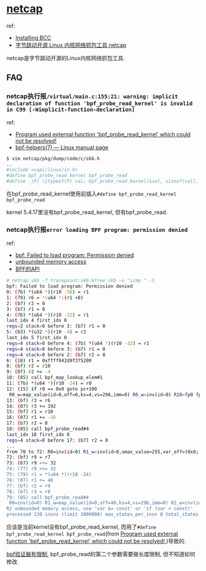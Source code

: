 # [netcap](https://github.com/bytedance/netcap)
ref:
- [Installing BCC](https://github.com/iovisor/bcc/blob/master/INSTALL.md#install-and-compile-bcc-1)
- [字节跳动开源 Linux 内核网络抓包工具 netcap](https://my.oschina.net/u/6150560/blog/15154212)

netcap是字节跳动开源的Linux内核网络抓包工具.

## FAQ
### netcap执行报`/virtual/main.c:155:21: warning: implicit declaration of function 'bpf_probe_read_kernel' is invalid in C99 [-Wimplicit-function-declaration]`
ref:
- [Program used external function 'bpf_probe_read_kernel' which could not be resolved! ](https://github.com/iovisor/bcc/issues/3395)
- [bpf-helpers(7) — Linux manual page](https://man7.org/linux/man-pages/man7/bpf-helpers.7.html)

```bash
$ vim netcap/pkg/dump/code/c/skb.h
..
#include <uapi/linux/in.h>
#define bpf_probe_read_kernel bpf_probe_read
#define _(P) ({typeof(P) val; bpf_probe_read_kernel(&val, sizeof(val), &P); val;})
```

在bpf_probe_read_kernel使用前插入`#define bpf_probe_read_kernel bpf_probe_read`

kernel 5.4.17里没有bpf_probe_read_kernel, 但有bpf_probe_read.

### netcap执行报`error loading BPF program: permission denied`
ref:
- [bpf: Failed to load program: Permission denied](https://github.com/bytedance/netcap/issues/2)
- [unbounded memory access](https://github.com/bpftrace/bpftrace/blob/master/docs/internals_development.md#unbounded-memory-access)
- [BPF的API](https://woodpenker.github.io/2021/12/05/BPF%E4%B9%8B%E5%B7%85%E7%9A%84%E5%AD%A6%E4%B9%A0--%E8%BF%BD%E8%B8%AA%E7%B3%BB%E7%BB%9F%E5%8E%86%E5%8F%B2%E4%B8%8E%E7%9B%B8%E5%85%B3%E6%8A%80%E6%9C%AF/)

```bash
# netcap skb -f tracepoint:skb:kfree_skb -e "icmp " -S
bpf: Failed to load program: Permission denied
0: (7b) *(u64 *)(r10 -56) = r1
1: (79) r6 = *(u64 *)(r1 +8)
2: (b7) r2 = 0
3: (b7) r1 = 0
4: (7b) *(u64 *)(r10 -32) = r1
last_idx 4 first_idx 0
regs=2 stack=0 before 3: (b7) r1 = 0
5: (63) *(u32 *)(r10 -4) = r2
last_idx 5 first_idx 0
regs=4 stack=0 before 4: (7b) *(u64 *)(r10 -32) = r1
regs=4 stack=0 before 3: (b7) r1 = 0
regs=4 stack=0 before 2: (b7) r2 = 0
6: (18) r1 = 0xffff942d9f375200
8: (bf) r2 = r10
9: (07) r2 += -4
10: (85) call bpf_map_lookup_elem#1
11: (7b) *(u64 *)(r10 -24) = r0
12: (15) if r0 == 0x0 goto pc+108
 R0_w=map_value(id=0,off=0,ks=4,vs=296,imm=0) R6_w=inv(id=0) R10=fp0 fp-8=mmmm???? fp-24_w=map_value fp-32_w=00000000 fp-56_w=ctx
13: (bf) r3 = r6
14: (07) r3 += 192
15: (bf) r1 = r10
16: (07) r1 += -16
17: (b7) r2 = 8
18: (85) call bpf_probe_read#4
last_idx 18 first_idx 0
regs=4 stack=0 before 17: (b7) r2 = 8
...
from 70 to 72: R0=inv(id=0) R1_w=inv(id=0,umax_value=255,var_off=(0x0; 0xff)) R2_w=inv256 R6=inv(id=0) R7_w=inv(id=0) R8=inv(id=0) R9=inv(id=0) R10=fp0 fp-8=mmmm???? fp-16=mmmmmmmm fp-24=map_value fp-32=mmmmmmmm fp-40=mmmmmmmm fp-48=mmmmmmmm fp-56=ctx
72: (bf) r9 = r7
73: (67) r9 <<= 32
74: (77) r9 >>= 32
75: (79) r1 = *(u64 *)(r10 -24)
76: (07) r1 += 40
77: (bf) r2 = r9
78: (bf) r3 = r8
79: (85) call bpf_probe_read#4
 R0=inv(id=0) R1_w=map_value(id=0,off=40,ks=4,vs=296,imm=0) R2_w=inv(id=0,umax_value=4294967295,var_off=(0x0; 0xffffffff)) R3_w=inv(id=0) R6=inv(id=0) R7_w=inv(id=0) R8=inv(id=0) R9_w=inv(id=0,umax_value=4294967295,var_off=(0x0; 0xffffffff)) R10=fp0 fp-8=mmmm???? fp-16=mmmmmmmm fp-24=map_value fp-32=mmmmmmmm fp-40=mmmmmmmm fp-48=mmmmmmmm fp-56=ctx
R2 unbounded memory access, use 'var &= const' or 'if (var < const)'
processed 130 insns (limit 1000000) max_states_per_insn 0 total_states 8 peak_states 8 mark_read 7
```

应该是当前kernel没有bpf_probe_read_kernel, 而用了`#define bpf_probe_read_kernel bpf_probe_read`(from [Program used external function 'bpf_probe_read_kernel' which could not be resolved! ](https://github.com/iovisor/bcc/issues/3395))导致的.

[bpf验证器有限制](https://elixir.bootlin.com/linux/v5.4.17/source/kernel/bpf/verifier.c#L3419), bpf_probe_read的第二个参数需要做长度限制, 但不知道如何修改.